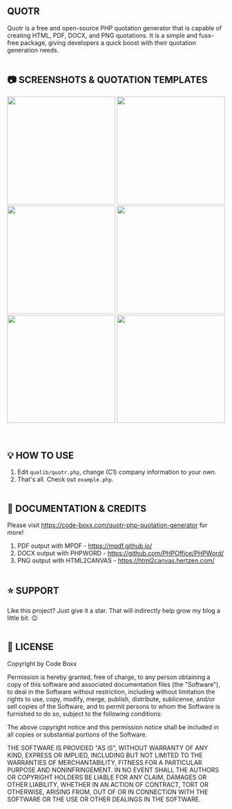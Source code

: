 ## QUOTR
Quotr is a free and open-source PHP quotation generator that is capable of creating HTML, PDF, DOCX, and PNG quotations. It is a simple and fuss-free package, giving developers a quick boost with their quotation generation needs.
<br><br>

## :camera: SCREENSHOTS & QUOTATION TEMPLATES
<p float="left">
  <img width="250" src="https://code-boxx.com/wp-content/uploads/2021/11/illus-quotr-1.png">
  <img width="250" src="https://code-boxx.com/wp-content/uploads/2021/11/illus-quotr-2.png">
  <img width="250" src="https://code-boxx.com/wp-content/uploads/2021/11/illus-quotr-3.png">
  <img width="250" src="https://code-boxx.com/wp-content/uploads/2021/11/illus-quotr-4.png">
  <img width="250" src="https://code-boxx.com/wp-content/uploads/2021/11/illus-quotr-5.png">
  <img width="250" src="https://code-boxx.com/wp-content/uploads/2021/11/illus-quotr-6.png">
</p><br>

## :bulb: HOW TO USE
1) Edit `quolib/quotr.php`, change (C1) company information to your own.
2) That's all. Check out `example.php`.
<br><br>

## :link: DOCUMENTATION & CREDITS
Please visit https://code-boxx.com/quotr-php-quotation-generator for more!

1) PDF output with MPDF - https://mpdf.github.io/
2) DOCX output with PHPWORD - https://github.com/PHPOffice/PHPWord/
3) PNG output with HTML2CANVAS - https://html2canvas.hertzen.com/
<br><br>

## :star: SUPPORT
Like this project? Just give it a star. That will indirectly help grow my blog a little bit. :wink:
<br><br>

## :newspaper: LICENSE
Copyright by Code Boxx

Permission is hereby granted, free of charge, to any person obtaining a copy
of this software and associated documentation files (the "Software"), to deal
in the Software without restriction, including without limitation the rights
to use, copy, modify, merge, publish, distribute, sublicense, and/or sell
copies of the Software, and to permit persons to whom the Software is
furnished to do so, subject to the following conditions:

The above copyright notice and this permission notice shall be included in all
copies or substantial portions of the Software.

THE SOFTWARE IS PROVIDED "AS IS", WITHOUT WARRANTY OF ANY KIND, EXPRESS OR
IMPLIED, INCLUDING BUT NOT LIMITED TO THE WARRANTIES OF MERCHANTABILITY,
FITNESS FOR A PARTICULAR PURPOSE AND NONINFRINGEMENT. IN NO EVENT SHALL THE
AUTHORS OR COPYRIGHT HOLDERS BE LIABLE FOR ANY CLAIM, DAMAGES OR OTHER
LIABILITY, WHETHER IN AN ACTION OF CONTRACT, TORT OR OTHERWISE, ARISING FROM,
OUT OF OR IN CONNECTION WITH THE SOFTWARE OR THE USE OR OTHER DEALINGS IN THE
SOFTWARE.
